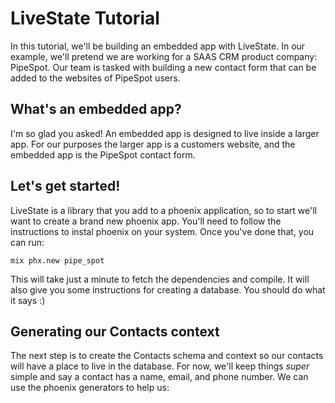 # LiveState Tutorial

In this tutorial, we'll be building an embedded app with LiveState. In our example, we'll pretend we are working for a SAAS CRM product company: PipeSpot. Our team is tasked with building a new contact form that can be added to the websites of PipeSpot users.

## What's an embedded app?

I'm so glad you asked! An embedded app is designed to live inside a larger app. For our purposes the larger app is a customers website, and the embedded app is the PipeSpot contact form.

## Let's get started!

LiveState is a library that you add to a phoenix application, so to start we'll want to create a brand new phoenix app. You'll need to follow the instructions to instal phoenix on your system. Once you've done that, you can run:

```
mix phx.new pipe_spot
```

This will take just a minute to fetch the dependencies and compile. It will also give you some instructions for creating a database. You should do what it says :)

## Generating our Contacts context

The next step is to create the Contacts schema and context so our contacts will have a place to live in the database. For now, we'll keep things *super* simple and say a contact has a name, email, and phone number. We can use the phoenix generators to help us:

